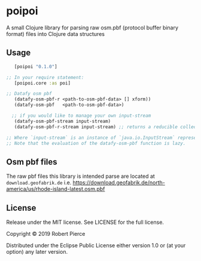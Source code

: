 # poipoi

A small Clojure library for parsing raw osm.pbf (protocol buffer binary format) files into Clojure data structures

## Usage

```clojure
   [poipoi "0.1.0"]

;; In your require statement:
   [poipoi.core :as poi]

;; Datafy osm pbf
   (datafy-osm-pbf-r <path-to-osm-pbf-data> [] xform))
   (datafy-osm-pbf   <path-to-osm-pbf-data>)

  ;; if you would like to manage your own input-stream
   (datafy-osm-pbf-stream input-stream)
   (datafy-osm-pbf-r-stream input-stream) ;; returns a reducible collection

;; Where `input-stream` is an instance of `java.io.InputStream` representing the osm.pbf file. 
;; Note that the evaluation of the datafy-osm-pbf function is lazy.
```
## Osm pbf files
The raw pbf files this library is intended parse are located at
`download.geofabrik.de` i.e. https://download.geofabrik.de/north-america/us/rhode-island-latest.osm.pbf

## License
Release under the MIT license. See LICENSE for the full license.

Copyright © 2019 Robert Pierce

Distributed under the Eclipse Public License either version 1.0 or (at
your option) any later version.
